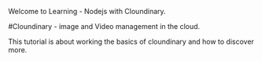 
Welcome to Learning - Nodejs with Cloundinary.

#Cloundinary - image and Video management in the cloud.


This tutorial is about working the basics of cloundinary and how to discover more. 

